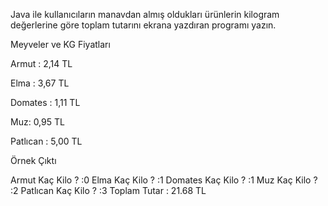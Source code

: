 Java ile kullanıcıların manavdan almış oldukları ürünlerin kilogram değerlerine göre toplam tutarını ekrana yazdıran programı yazın.



Meyveler ve KG Fiyatları



Armut : 2,14 TL


Elma : 3,67 TL


Domates : 1,11 TL


Muz: 0,95 TL


Patlıcan : 5,00 TL


Örnek Çıktı

Armut Kaç Kilo ? :0
Elma Kaç Kilo ? :1
Domates Kaç Kilo ? :1
Muz Kaç Kilo ? :2
Patlıcan Kaç Kilo ? :3
Toplam Tutar : 21.68 TL